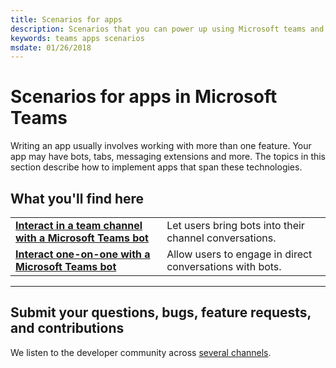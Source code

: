 ```yaml
---
title: Scenarios for apps
description: Scenarios that you can power up using Microsoft teams and the capability to build apps in Teams
keywords: teams apps scenarios
msdate: 01/26/2018
---
```

# Scenarios for apps in Microsoft Teams

Writing an app usually involves working with more than one feature. Your app may have bots, tabs, messaging extensions and more. The topics in this section describe how to implement apps that span these technologies.

## What you'll find here

|   |   |
| - | - |
| [**Interact in a team channel with a Microsoft Teams bot**](~/concepts/bots/bot-conversations/bots-conv-channel) | Let users bring bots into their channel conversations. |
| [**Interact one-on-one with a Microsoft Teams bot**](~/concepts/bots/bot-conversations/bots-conv-personal) | Allow users to engage in direct conversations with bots. |

---

## Submit your questions, bugs, feature requests, and contributions

We listen to the developer community across [several channels](~/feedback).


